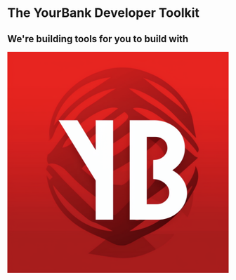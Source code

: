 # The YourBank Developer Toolkit

## We're building tools for you to build with

![yourbankLogo](yourBank.png)
